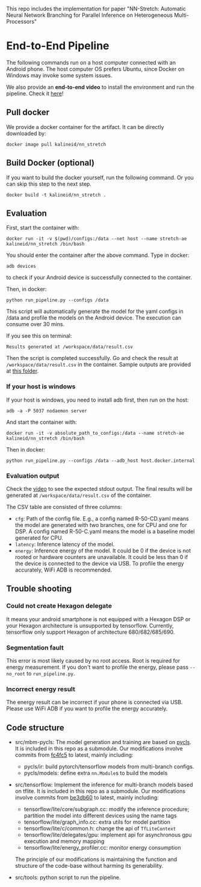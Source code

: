 This repo includes the implementation for paper "NN-Stretch: Automatic Neural Network Branching for
Parallel Inference on Heterogeneous Multi-Processors"

# End-to-End Pipeline

The following commands run on a host computer connected with an Android phone. The host computer OS prefers Ubuntu, since Docker on Windows may invoke some system issues. 

We also provide an **end-to-end video** to install the environment and run the pipeline. Check it [here](tutorial/end2end-pipeline.mp4)!

## Pull docker

We provide a docker container for the artifact. It can be directly downloaded by:

```
docker image pull kalineid/nn_stretch
```

## Build Docker (optional)

If you want to build the docker yourself, run the following command. Or you can skip this step to the next step.
```
docker build -t kalineid/nn_stretch .
```

## Evaluation

First, start the container with:

```
docker run -it -v $(pwd)/configs:/data --net host --name stretch-ae kalineid/nn_stretch /bin/bash
```

You should enter the container after the above command. Type in docker:

```
adb devices
```

to check if your Android device is successfully connected to the container.

Then, in docker:

```
python run_pipeline.py --configs /data
```

This script will automatically generate the model for the yaml configs in /data and profile the models on the Android device. The execution can consume over 30 mins.

If you see this on terminal:

```
Results generated at /workspace/data/result.csv
```

Then the script is completed successfully. Go and check the result at `/workspace/data/result.csv` in the container. Sample outputs are provided at [this folder](sample_output).

### If your host is windows

If your host is windows, you need to install adb first, then run on the host:

```
adb -a -P 5037 nodaemon server
```

And start the container with:

```
docker run -it -v absolute_path_to_configs:/data --name stretch-ae kalineid/nn_stretch /bin/bash
```

Then in docker:
```
python run_pipeline.py --configs /data --adb_host host.docker.internal
```

### Evaluation output

Check the [video](tutorial/end2end-pipeline.mp4) to see the expected stdout output. The final results will be generated at `/workspace/data/result.csv` of the container.

The CSV table are consisted of three columns:
- `cfg`: Path of the config file. E.g., a config named R-50-CD.yaml means the model are generated with two branches, one for CPU and one for DSP. A config named R-50-C.yaml means the model is a baseline model generated for CPU.
- `latency`: Inference latency of the model.
- `energy`: Inference energy of the model. It could be 0 if the device is not rooted or hardware counters are unavailable. It could be less than 0 if the device is connected to the device via USB. To profile the energy accurately, WiFi ADB is recommended.

## Trouble shooting

### Could not create Hexagon delegate

It means your android smartphone is not equipped with a Hexagon DSP or your Hexagon architecture is unsupported by tensorflow. Currently, tensorflow only support Hexagon of architecture 680/682/685/690.

### Segmentation fault

This error is most likely caused by no root access. Root is required for energy measurement. If you don't want to profile the energy, please pass `--no_root` to `run_pipeline.py`.

### Incorrect energy result

The energy result can be incorrect if your phone is connected via USB. Please use WiFi ADB if you want to profile the energy accurately.

## Code structure

- src/mbm-pycls: The model generation and training are based on [pycls](https://github.com/facebookresearch/pycls). It is included in this repo as a submodule. Our modifications involve commits from [fc4fc5](https://github.com/kaleid-liner/mbm-pycls/commit/fc4fc503e7d0f4f9fbf369b068d45af191d8c5e9) to latest, mainly including:
    - pycls/ir: build pytorch/tensorflow models from multi-branch configs.
    - pycls/models: define extra `nn.Module`s to build the models

- src/tensorflow: Implement the inference for multi-branch models based on tflite. It is included in this repo as a submodule. Our modifications involve commits from [be3db60](https://github.com/kaleid-liner/tensorflow/commit/be3db600d6fb9fcc185c5537f3cbbef3d558a0d0) to latest, mainly including:
    - tensorflow/lite/core/subgraph.cc: modify the inference procedure; partition the model into different devices using the name tags
    - tensorflow/lite/graph_info.cc: extra utils for model partition
    - tensorflow/lite/c/common.h: change the api of `TfLiteContext`
    - tensorflow/lite/delegates/gpu: implement api for asynchronous gpu execution and memory mapping
    - tensorflow/lite/energy_profiler.cc: monitor energy consumption

  The principle of our modifications is maintaining the function and structure of the code-base without harming its generability.

- src/tools: python script to run the pipeline.
